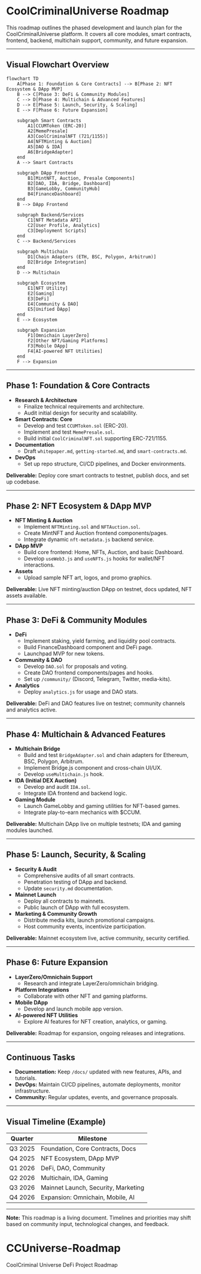# CoolCriminalUniverse Roadmap

This roadmap outlines the phased development and launch plan for the CoolCriminalUniverse platform. It covers all core modules, smart contracts, frontend, backend, multichain support, community, and future expansion.

---

## Visual Flowchart Overview

```mermaid
flowchart TD
    A[Phase 1: Foundation & Core Contracts] --> B[Phase 2: NFT Ecosystem & DApp MVP]
    B --> C[Phase 3: DeFi & Community Modules]
    C --> D[Phase 4: Multichain & Advanced Features]
    D --> E[Phase 5: Launch, Security, & Scaling]
    E --> F[Phase 6: Future Expansion]

    subgraph Smart Contracts
        A1[CCUMToken (ERC-20)]
        A2[MemePresale]
        A3[CoolCriminalNFT (721/1155)]
        A4[NFTMinting & Auction]
        A5[DAO & IDA]
        A6[BridgeAdapter]
    end
    A --> Smart Contracts

    subgraph DApp Frontend
        B1[MintNFT, Auction, Presale Components]
        B2[DAO, IDA, Bridge, Dashboard]
        B3[GameLobby, CommunityHub]
        B4[FinanceDashboard]
    end
    B --> DApp Frontend

    subgraph Backend/Services
        C1[NFT Metadata API]
        C2[User Profile, Analytics]
        C3[Deployment Scripts]
    end
    C --> Backend/Services

    subgraph Multichain
        D1[Chain Adapters (ETH, BSC, Polygon, Arbitrum)]
        D2[Bridge Integration]
    end
    D --> Multichain

    subgraph Ecosystem
        E1[NFT Utility]
        E2[Gaming]
        E3[DeFi]
        E4[Community & DAO]
        E5[Unified DApp]
    end
    E --> Ecosystem

    subgraph Expansion
        F1[Omnichain LayerZero]
        F2[Other NFT/Gaming Platforms]
        F3[Mobile DApp]
        F4[AI-powered NFT Utilities]
    end
    F --> Expansion
```

---

## Phase 1: Foundation & Core Contracts

- **Research & Architecture**
  - Finalize technical requirements and architecture.
  - Audit initial design for security and scalability.
- **Smart Contracts: Core**
  - Develop and test `CCUMToken.sol` (ERC-20).
  - Implement and test `MemePresale.sol`.
  - Build initial `CoolCriminalNFT.sol` supporting ERC-721/1155.
- **Documentation**
  - Draft `whitepaper.md`, `getting-started.md`, and `smart-contracts.md`.
- **DevOps**
  - Set up repo structure, CI/CD pipelines, and Docker environments.

**Deliverable:** Deploy core smart contracts to testnet, publish docs, and set up codebase.

---

## Phase 2: NFT Ecosystem & DApp MVP

- **NFT Minting & Auction**
  - Implement `NFTMinting.sol` and `NFTAuction.sol`.
  - Create MintNFT and Auction frontend components/pages.
  - Integrate dynamic `nft-metadata.js` backend service.
- **DApp MVP**
  - Build core frontend: Home, NFTs, Auction, and basic Dashboard.
  - Develop `useWeb3.js` and `useNFTs.js` hooks for wallet/NFT interactions.
- **Assets**
  - Upload sample NFT art, logos, and promo graphics.

**Deliverable:** Live NFT minting/auction DApp on testnet, docs updated, NFT assets available.

---

## Phase 3: DeFi & Community Modules

- **DeFi**
  - Implement staking, yield farming, and liquidity pool contracts.
  - Build FinanceDashboard component and DeFi page.
  - Launchpad MVP for new tokens.
- **Community & DAO**
  - Develop `DAO.sol` for proposals and voting.
  - Create DAO frontend components/pages and hooks.
  - Set up `/community/` (Discord, Telegram, Twitter, media-kits).
- **Analytics**
  - Deploy `analytics.js` for usage and DAO stats.

**Deliverable:** DeFi and DAO features live on testnet; community channels and analytics active.

---

## Phase 4: Multichain & Advanced Features

- **Multichain Bridge**
  - Build and test `BridgeAdapter.sol` and chain adapters for Ethereum, BSC, Polygon, Arbitrum.
  - Implement Bridge.js component and cross-chain UI/UX.
  - Develop `useMultichain.js` hook.
- **IDA (Initial DEX Auction)**
  - Develop and audit `IDA.sol`.
  - Integrate IDA frontend and backend logic.
- **Gaming Module**
  - Launch GameLobby and gaming utilities for NFT-based games.
  - Integrate play-to-earn mechanics with $CCUM.

**Deliverable:** Multichain DApp live on multiple testnets; IDA and gaming modules launched.

---

## Phase 5: Launch, Security, & Scaling

- **Security & Audit**
  - Comprehensive audits of all smart contracts.
  - Penetration testing of DApp and backend.
  - Update `security.md` documentation.
- **Mainnet Launch**
  - Deploy all contracts to mainnets.
  - Public launch of DApp with full ecosystem.
- **Marketing & Community Growth**
  - Distribute media kits, launch promotional campaigns.
  - Host community events, incentivize participation.

**Deliverable:** Mainnet ecosystem live, active community, security certified.

---

## Phase 6: Future Expansion

- **LayerZero/Omnichain Support**
  - Research and integrate LayerZero/omnichain bridging.
- **Platform Integrations**
  - Collaborate with other NFT and gaming platforms.
- **Mobile DApp**
  - Develop and launch mobile app version.
- **AI-powered NFT Utilities**
  - Explore AI features for NFT creation, analytics, or gaming.

**Deliverable:** Roadmap for expansion, ongoing releases and integrations.

---

## Continuous Tasks

- **Documentation:** Keep `/docs/` updated with new features, APIs, and tutorials.
- **DevOps:** Maintain CI/CD pipelines, automate deployments, monitor infrastructure.
- **Community:** Regular updates, events, and governance proposals.

---

## Visual Timeline (Example)

| Quarter | Milestone                                |
|---------|------------------------------------------|
| Q3 2025 | Foundation, Core Contracts, Docs         |
| Q4 2025 | NFT Ecosystem, DApp MVP                  |
| Q1 2026 | DeFi, DAO, Community                     |
| Q2 2026 | Multichain, IDA, Gaming                  |
| Q3 2026 | Mainnet Launch, Security, Marketing      |
| Q4 2026 | Expansion: Omnichain, Mobile, AI         |

---

**Note:** This roadmap is a living document. Timelines and priorities may shift based on community input, technological changes, and feedback.
# CCUniverse-Roadmap
CoolCriminal Universe DeFi Project Roadmap
